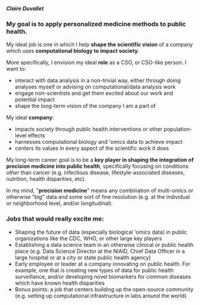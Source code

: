 ##### Claire Duvallet

### **My goal is to apply personalized medicine methods to public health.**

My ideal job is one in which I help **shape the scientific vision** of a company which uses **computational biology to impact society**.

More specifically, I envision my ideal **role** as a CSO, or CSO-like person. I want to:

- interact with data analysis in a non-trivial way, either through doing analyses myself or advising on computational/data analysis work
- engage non-scientists and get them excited about our work and potential impact
- shape the long-term vision of the company I am a part of

My ideal **company**:

- impacts society through public health interventions or other population-level effects
- harnesses computational biology and 'omics data to achieve impact
- centers its values in every aspect of the scientific work it does

My long-term career goal is to be a **key player in shaping the integration of precision medicine into public health**, specifically focusing on conditions _other_ than cancer (e.g. infectious disease, lifestyle-associated diseases, nutrition, health disparities, etc).

In my mind, "**precision medicine**" means any combination of multi-omics or otherwise "big" data and some sort of fine resolution (e.g. at the individual or neighborhood level, and/or longitudinal).

### **Jobs that would really excite me:**

- Shaping the future of data (especially biological 'omics data) in public organizations like the CDC, WHO, or other large key players
- Establishing a data science team in an otherwise clinical or public health place (e.g. Data Science Director at the NIAID, Chief Data Officer in a large hospital or at a city or state public health agency)
- Early employee or leader at a company innovating on public health. For example, one that is creating new types of data for public health surveillance, and/or developing novel biomarkers for common diseases which have known health disparities
- Bonus points: a job that centers building up the open-source community (e.g. setting up computational infrastructure in labs around the world)

